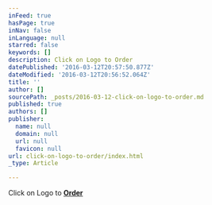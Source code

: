```yaml
---
inFeed: true
hasPage: true
inNav: false
inLanguage: null
starred: false
keywords: []
description: Click on Logo to Order
datePublished: '2016-03-12T20:57:50.877Z'
dateModified: '2016-03-12T20:56:52.064Z'
title: ''
author: []
sourcePath: _posts/2016-03-12-click-on-logo-to-order.md
published: true
authors: []
publisher:
  name: null
  domain: null
  url: null
  favicon: null
url: click-on-logo-to-order/index.html
_type: Article

---
```

Click on Logo to **[Order][0]**

[0]: https://squareup.com/market/sk8-skins-infuse-agency